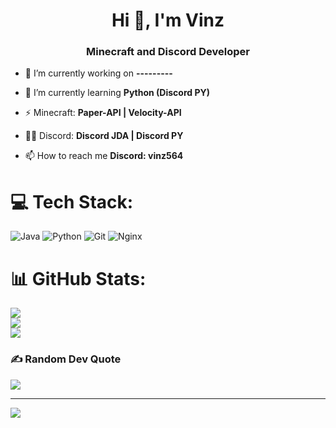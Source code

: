 <h1 align="center">Hi 👋, I'm Vinz</h1>
<h3 align="center">Minecraft and Discord Developer</h3>

- 🔭 I’m currently working on **---------**

- 🌱 I’m currently learning **Python (Discord PY)**

- ⚡ Minecraft: **Paper-API | Velocity-API**

- 👨‍💻 Discord: **Discord JDA | Discord PY**

- 📫 How to reach me **Discord: vinz564**

# 💻 Tech Stack:
![Java](https://img.shields.io/badge/java-%23ED8B00.svg?style=for-the-badge&logo=openjdk&logoColor=white) ![Python](https://img.shields.io/badge/python-3670A0?style=for-the-badge&logo=python&logoColor=ffdd54) ![Git](https://img.shields.io/badge/git-%23F05033.svg?style=for-the-badge&logo=git&logoColor=white) ![Nginx](https://img.shields.io/badge/nginx-%23009639.svg?style=for-the-badge&logo=nginx&logoColor=white)
# 📊 GitHub Stats:
![](https://github-readme-stats.vercel.app/api?username=Vinz986&theme=dark&hide_border=false&include_all_commits=false&count_private=false)<br/>
![](https://github-readme-streak-stats.herokuapp.com/?user=Vinz986&theme=dark&hide_border=false)<br/>
![](https://github-readme-stats.vercel.app/api/top-langs/?username=Vinz986&theme=dark&hide_border=false&include_all_commits=false&count_private=false&layout=compact)

### ✍️ Random Dev Quote
![](https://quotes-github-readme.vercel.app/api?type=horizontal&theme=radical)

---
[![](https://visitcount.itsvg.in/api?id=Vinz986&icon=0&color=0)](https://visitcount.itsvg.in)
